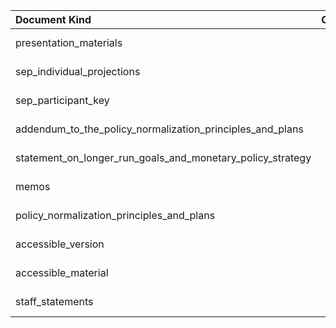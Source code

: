 | Document Kind                                              |   Count | Earliest   | Latest     |
|:-----------------------------------------------------------|--------:|:-----------|:-----------|
| presentation_materials                                     |     352 | 1976-03-29 | 2017-12-13 |
| sep_individual_projections                                 |      37 | 2007-10-31 | 2017-12-13 |
| sep_participant_key                                        |      25 | 2007-10-31 | 2017-12-13 |
| addendum_to_the_policy_normalization_principles_and_plans  |       1 | 2017-06-14 | 2017-06-14 |
| statement_on_longer_run_goals_and_monetary_policy_strategy |       5 | 2013-01-30 | 2017-02-01 |
| memos                                                      |      43 | 1955-01-11 | 2017-02-01 |
| policy_normalization_principles_and_plans                  |       1 | 2014-09-17 | 2014-09-17 |
| accessible_version                                         |      95 | 2001-06-27 | 2011-12-13 |
| accessible_material                                        |      17 | 2007-10-31 | 2011-11-02 |
| staff_statements                                           |       4 | 1980-12-19 | 1998-08-18 |